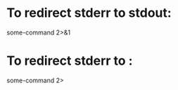 To redirect stderr to stdout:
=============================

some-command 2&gt;&1

To redirect stderr to :
=======================

some-command 2&gt;
